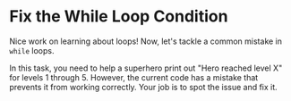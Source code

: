 # Fix the While Loop Condition

Nice work on learning about loops! Now, let's tackle a common mistake in `while` loops.

In this task, you need to help a superhero print out "Hero reached level X" for levels 1 through 5. However, the current code has a mistake that prevents it from working correctly. Your job is to spot the issue and fix it.